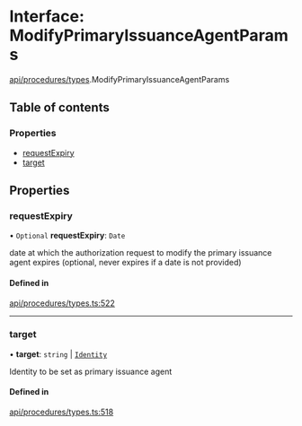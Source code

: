 # Interface: ModifyPrimaryIssuanceAgentParams

[api/procedures/types](../wiki/api.procedures.types).ModifyPrimaryIssuanceAgentParams

## Table of contents

### Properties

- [requestExpiry](../wiki/api.procedures.types.ModifyPrimaryIssuanceAgentParams#requestexpiry)
- [target](../wiki/api.procedures.types.ModifyPrimaryIssuanceAgentParams#target)

## Properties

### requestExpiry

• `Optional` **requestExpiry**: `Date`

date at which the authorization request to modify the primary issuance agent expires (optional, never expires if a date is not provided)

#### Defined in

[api/procedures/types.ts:522](https://github.com/PolymeshAssociation/polymesh-sdk/blob/07a4c5b0/src/api/procedures/types.ts#L522)

___

### target

• **target**: `string` \| [`Identity`](../wiki/api.entities.Identity.Identity)

Identity to be set as primary issuance agent

#### Defined in

[api/procedures/types.ts:518](https://github.com/PolymeshAssociation/polymesh-sdk/blob/07a4c5b0/src/api/procedures/types.ts#L518)
